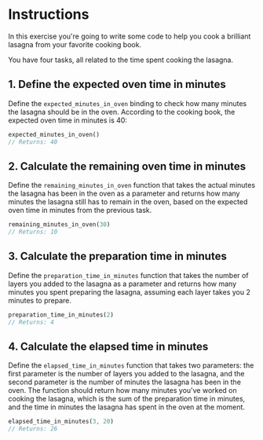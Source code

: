 # Instructions

In this exercise you're going to write some code to help you cook a brilliant
lasagna from your favorite cooking book.

You have four tasks, all related to the time spent cooking the lasagna.

## 1. Define the expected oven time in minutes

Define the `expected_minutes_in_oven` binding to check how many minutes the
lasagna should be in the oven.
According to the cooking book, the expected oven time in minutes is 40:

```rust
expected_minutes_in_oven()
// Returns: 40
```

## 2. Calculate the remaining oven time in minutes

Define the `remaining_minutes_in_oven` function that takes the actual minutes
the lasagna has been in the oven as a parameter and returns how many minutes
the lasagna still has to remain in the oven, based on the expected oven time
in minutes from the previous task.

```rust
remaining_minutes_in_oven(30)
// Returns: 10
```

## 3. Calculate the preparation time in minutes

Define the `preparation_time_in_minutes` function that takes the number of
layers you added to the lasagna as a parameter and returns how many minutes you
spent preparing the lasagna, assuming each layer takes you 2 minutes to
prepare.

```rust
preparation_time_in_minutes(2)
// Returns: 4
```

## 4. Calculate the elapsed time in minutes

Define the `elapsed_time_in_minutes` function that takes two parameters: the
first parameter is the number of layers you added to the lasagna, and the
second parameter is the number of minutes the lasagna has been in the oven.
The function should return how many minutes you've worked on cooking the
lasagna, which is the sum of the preparation time in minutes, and the time in
minutes the lasagna has spent in the oven at the moment.

```rust
elapsed_time_in_minutes(3, 20)
// Returns: 26
```
